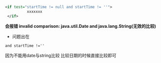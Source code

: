 ```xml
<if test="startTime != null and startTime != ''">
          xxxxxxx  
 </if>
```
**会报错
invalid comparison: java.util.Date and java.lang.String(无效的比较)**
- 问题出在
```mysql
and startTime !=''
```
因为不能用date与string比较
比较日期的时候直接比较即可

